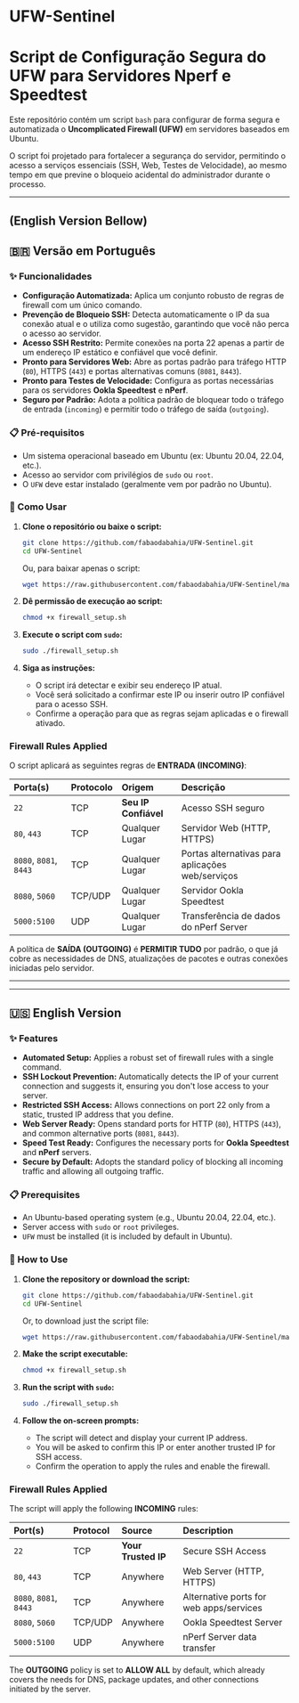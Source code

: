 # UFW-Sentinel
# Script de Configuração Segura do UFW para Servidores Nperf e Speedtest

Este repositório contém um script `bash` para configurar de forma segura e automatizada o **Uncomplicated Firewall (UFW)** em servidores baseados em Ubuntu.

O script foi projetado para fortalecer a segurança do servidor, permitindo o acesso a serviços essenciais (SSH, Web, Testes de Velocidade), ao mesmo tempo em que previne o bloqueio acidental do administrador durante o processo.

-----

## (English Version Bellow)

## 🇧🇷 Versão em Português

### ✨ Funcionalidades

  * **Configuração Automatizada:** Aplica um conjunto robusto de regras de firewall com um único comando.
  * **Prevenção de Bloqueio SSH:** Detecta automaticamente o IP da sua conexão atual e o utiliza como sugestão, garantindo que você não perca o acesso ao servidor.
  * **Acesso SSH Restrito:** Permite conexões na porta 22 apenas a partir de um endereço IP estático e confiável que você definir.
  * **Pronto para Servidores Web:** Abre as portas padrão para tráfego HTTP (`80`), HTTPS (`443`) e portas alternativas comuns (`8081`, `8443`).
  * **Pronto para Testes de Velocidade:** Configura as portas necessárias para os servidores **Ookla Speedtest** e **nPerf**.
  * **Seguro por Padrão:** Adota a política padrão de bloquear todo o tráfego de entrada (`incoming`) e permitir todo o tráfego de saída (`outgoing`).

### 📋 Pré-requisitos

  * Um sistema operacional baseado em Ubuntu (ex: Ubuntu 20.04, 22.04, etc.).
  * Acesso ao servidor com privilégios de `sudo` ou `root`.
  * O `UFW` deve estar instalado (geralmente vem por padrão no Ubuntu).

### 🚀 Como Usar

1.  **Clone o repositório ou baixe o script:**

    ```bash
    git clone https://github.com/fabaodabahia/UFW-Sentinel.git
    cd UFW-Sentinel
    ```

    Ou, para baixar apenas o script:

    ```bash
    wget https://raw.githubusercontent.com/fabaodabahia/UFW-Sentinel/main/firewall_setup.sh
    ```

2.  **Dê permissão de execução ao script:**

    ```bash
    chmod +x firewall_setup.sh
    ```

3.  **Execute o script com `sudo`:**

    ```bash
    sudo ./firewall_setup.sh
    ```

4.  **Siga as instruções:**

      * O script irá detectar e exibir seu endereço IP atual.
      * Você será solicitado a confirmar este IP ou inserir outro IP confiável para o acesso SSH.
      * Confirme a operação para que as regras sejam aplicadas e o firewall ativado.

### Firewall Rules Applied

O script aplicará as seguintes regras de **ENTRADA (INCOMING)**:

| Porta(s) | Protocolo | Origem | Descrição |
| :--- | :--- | :--- | :--- |
| `22` | TCP | **Seu IP Confiável** | Acesso SSH seguro |
| `80`, `443` | TCP | Qualquer Lugar | Servidor Web (HTTP, HTTPS) |
| `8080`, `8081`, `8443` | TCP | Qualquer Lugar | Portas alternativas para aplicações web/serviços |
| `8080`, `5060` | TCP/UDP | Qualquer Lugar | Servidor Ookla Speedtest |
| `5000:5100` | UDP | Qualquer Lugar | Transferência de dados do nPerf Server |

A política de **SAÍDA (OUTGOING)** é **PERMITIR TUDO** por padrão, o que já cobre as necessidades de DNS, atualizações de pacotes e outras conexões iniciadas pelo servidor.

-----

-----

## 🇺🇸 English Version

### ✨ Features

  * **Automated Setup:** Applies a robust set of firewall rules with a single command.
  * **SSH Lockout Prevention:** Automatically detects the IP of your current connection and suggests it, ensuring you don't lose access to your server.
  * **Restricted SSH Access:** Allows connections on port 22 only from a static, trusted IP address that you define.
  * **Web Server Ready:** Opens standard ports for HTTP (`80`), HTTPS (`443`), and common alternative ports (`8081`, `8443`).
  * **Speed Test Ready:** Configures the necessary ports for **Ookla Speedtest** and **nPerf** servers.
  * **Secure by Default:** Adopts the standard policy of blocking all incoming traffic and allowing all outgoing traffic.

### 📋 Prerequisites

  * An Ubuntu-based operating system (e.g., Ubuntu 20.04, 22.04, etc.).
  * Server access with `sudo` or `root` privileges.
  * `UFW` must be installed (it is included by default in Ubuntu).

### 🚀 How to Use

1.  **Clone the repository or download the script:**

    ```bash
    git clone https://github.com/fabaodabahia/UFW-Sentinel.git
    cd UFW-Sentinel
    ```

    Or, to download just the script file:

    ```bash
    wget https://raw.githubusercontent.com/fabaodabahia/UFW-Sentinel/main/firewall_setup.sh
    ```

2.  **Make the script executable:**

    ```bash
    chmod +x firewall_setup.sh
    ```

3.  **Run the script with `sudo`:**

    ```bash
    sudo ./firewall_setup.sh
    ```

4.  **Follow the on-screen prompts:**

      * The script will detect and display your current IP address.
      * You will be asked to confirm this IP or enter another trusted IP for SSH access.
      * Confirm the operation to apply the rules and enable the firewall.

### Firewall Rules Applied

The script will apply the following **INCOMING** rules:

| Port(s) | Protocol | Source | Description |
| :--- | :--- | :--- | :--- |
| `22` | TCP | **Your Trusted IP** | Secure SSH Access |
| `80`, `443` | TCP | Anywhere | Web Server (HTTP, HTTPS) |
| `8080`, `8081`, `8443` | TCP | Anywhere | Alternative ports for web apps/services |
| `8080`, `5060` | TCP/UDP | Anywhere | Ookla Speedtest Server |
| `5000:5100` | UDP | Anywhere | nPerf Server data transfer |

The **OUTGOING** policy is set to **ALLOW ALL** by default, which already covers the needs for DNS, package updates, and other connections initiated by the server.
